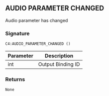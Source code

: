 ## AUDIO PARAMETER CHANGED

Audio parameter has changed


### Signature

`C4:AUDIO_PARAMETER_CHANGED ()`


| Parameter | Description |
| --- | --- |
| int | Output Binding ID |


### Returns

`None`